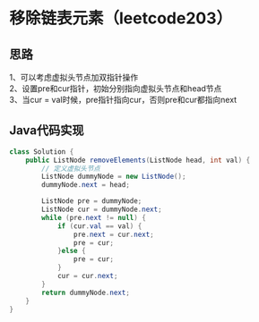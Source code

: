 # 移除链表元素（leetcode203）
## 思路
1、可以考虑虚拟头节点加双指针操作  
2、设置pre和cur指针，初始分别指向虚拟头节点和head节点  
3、当cur = val时候，pre指针指向cur，否则pre和cur都指向next  
## Java代码实现
```java
class Solution {
    public ListNode removeElements(ListNode head, int val) {
        // 定义虚拟头节点
        ListNode dummyNode = new ListNode();
        dummyNode.next = head;

        ListNode pre = dummyNode;
        ListNode cur = dummyNode.next;
        while (pre.next != null) {
            if (cur.val == val) {
                pre.next = cur.next;
                pre = cur;
            }else {
                pre = cur;
            }
            cur = cur.next;
        }
        return dummyNode.next;
    }
}
```
